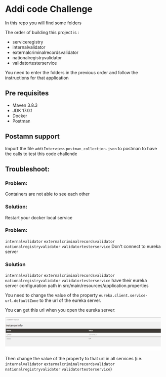 ﻿# Addi code Challenge

In this repo you will find some folders

The order of building this project is :

- serviceregistry   
- internalvalidator
- externalcriminalrecordsvalidator
- nationalregistryvalidator
- validatortesterservice

You need to enter the folders in the previous order and follow the instructions for that application


## Pre requisites
- Maven 3.8.3
- JDK 17.0.1
- Docker
- Postman


## Postamn support
Import the file `addiInterview.postman_collection.json` to postman to have the calls to test this code challende


## Troubleshoot:

### Problem:
Containers are not able to see each other
### Solution: 
Restart your docker local service


### Problem:
`internalvalidator` `externalcriminalrecordsvalidator` `nationalregistryvalidator` `validatortesterservice`
Don't connect to eureka server

### Solution
`internalvalidator` `externalcriminalrecordsvalidator` `nationalregistryvalidator` `validatortesterservice`
have their eureka server configuration path in src/main/resources/application.properties

You need to change the value of the property `eureka.client.service-url.defaultZone` to the url of the eureka server.

You can get this url when you open the eureka server:

![screenshot](/screenshot/screenshot.png)

Then change the value of the property to that url in all services (i.e. `internalvalidator` `externalcriminalrecordsvalidator` `nationalregistryvalidator` `validatortesterservice`)











